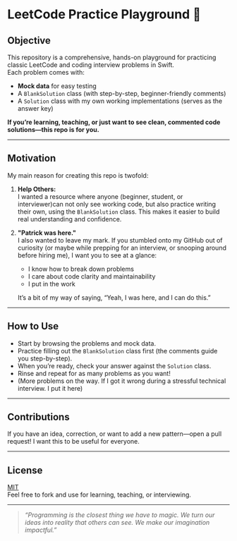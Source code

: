 # LeetCode Practice Playground 🚀

## Objective

This repository is a comprehensive, hands-on playground for practicing classic LeetCode and coding interview problems in Swift.  
Each problem comes with:
- **Mock data** for easy testing
- A `BlankSolution` class (with step-by-step, beginner-friendly comments)
- A `Solution` class with my own working implementations (serves as the answer key)

**If you’re learning, teaching, or just want to see clean, commented code solutions—this repo is for you.**

---

## Motivation

My main reason for creating this repo is twofold:

1. **Help Others:**  
   I wanted a resource where anyone (beginner, student, or interviewer)can not only see working code, but also practice writing their own, using the `BlankSolution` class. This makes it easier to build real understanding and confidence.

2. **"Patrick was here."**  
   I also wanted to leave my mark. If you stumbled onto my GitHub out of curiosity (or maybe while prepping for an interview, or snooping around before hiring me), I want you to see at a glance:  
   - I know how to break down problems  
   - I care about code clarity and maintainability  
   - I put in the work  
   
   It’s a bit of my way of saying, “Yeah, I was here, and I can do this.”

---

## How to Use

- Start by browsing the problems and mock data.
- Practice filling out the `BlankSolution` class first (the comments guide you step-by-step).
- When you’re ready, check your answer against the `Solution` class.
- Rinse and repeat for as many problems as you want!
- (More problems on the way. If I got it wrong during a stressful technical interview. I put it here)
---

## Contributions

If you have an idea, correction, or want to add a new pattern—open a pull request! I want this to be useful for everyone.

---

## License

[MIT](LICENSE)  
Feel free to fork and use for learning, teaching, or interviewing.

---

> _“Programming is the closest thing we have to magic. We turn our ideas into reality that others can see. We make our imagination impactful.”_  



